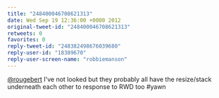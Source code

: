 ```yaml
---
title: "248400046708621313"
date: Wed Sep 19 12:36:00 +0000 2012
original-tweet-id: "248400046708621313"
retweets: 0
favorites: 0
reply-tweet-id: "248382498676039680"
reply-user-id: "18389670"
reply-user-screen-name: "robbiemanson"
---
```

<a href="https://twitter.com/rougebert">@rougebert</a> I've not looked but they probably all have the resize/stack underneath each other to response to RWD too #yawn
